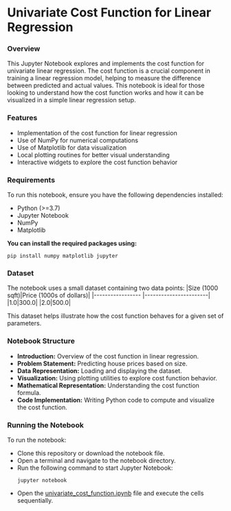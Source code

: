 # Univariate Cost Function for Linear Regression
### Overview
This Jupyter Notebook explores and implements the cost function for univariate linear regression. The cost function is a crucial component in training a linear regression model, helping to measure the difference between predicted and actual values. This notebook is ideal for those looking to understand how the cost function works and how it can be visualized in a simple linear regression setup.
### Features
- Implementation of the cost function for linear regression
- Use of NumPy for numerical computations
- Use of Matplotlib for data visualization
- Local plotting routines for better visual understanding
- Interactive widgets to explore the cost function behavior
### Requirements
To run this notebook, ensure you have the following dependencies installed:
- Python (>=3.7)
- Jupyter Notebook
- NumPy
- Matplotlib

**You can install the required packages using:**
```
pip install numpy matplotlib jupyter
```
### Dataset
The notebook uses a small dataset containing two data points:
|Size (1000 sqft)|Price (1000s of dollars)|
|----------------- |-----------------------|
|1.0|300.0|
|2.0|500.0|  

This dataset helps illustrate how the cost function behaves for a given set of parameters.
### Notebook Structure
- **Introduction:** Overview of the cost function in linear regression.
- **Problem Statement:** Predicting house prices based on size.
- **Data Representation:** Loading and displaying the dataset.
- **Visualization:** Using plotting utilities to explore cost function behavior.
- **Mathematical Representation:** Understanding the cost function formula.
- **Code Implementation:** Writing Python code to compute and visualize the cost function.
### Running the Notebook
To run the notebook:
- Clone this repository or download the notebook file.
- Open a terminal and navigate to the notebook directory.
- Run the following command to start Jupyter Notebook:
  ```
  jupyter notebook
  ```
- Open the [univariate_cost_function.ipynb](https://github.com/tamunoWoks/Linear_Regression_Model_Representation_practice/blob/main/univariate_cost_function.ipynb) file and execute the cells sequentially.
